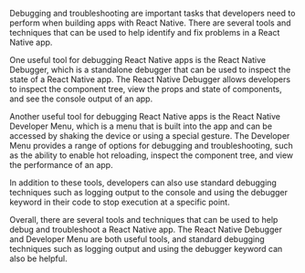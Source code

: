 Debugging and troubleshooting are important tasks that developers need to perform when building apps with React Native. There are several tools and techniques that can be used to help identify and fix problems in a React Native app.

One useful tool for debugging React Native apps is the React Native Debugger, which is a standalone debugger that can be used to inspect the state of a React Native app. The React Native Debugger allows developers to inspect the component tree, view the props and state of components, and see the console output of an app.

Another useful tool for debugging React Native apps is the React Native Developer Menu, which is a menu that is built into the app and can be accessed by shaking the device or using a special gesture. The Developer Menu provides a range of options for debugging and troubleshooting, such as the ability to enable hot reloading, inspect the component tree, and view the performance of an app.

In addition to these tools, developers can also use standard debugging techniques such as logging output to the console and using the debugger keyword in their code to stop execution at a specific point.

Overall, there are several tools and techniques that can be used to help debug and troubleshoot a React Native app. The React Native Debugger and Developer Menu are both useful tools, and standard debugging techniques such as logging output and using the debugger keyword can also be helpful.
